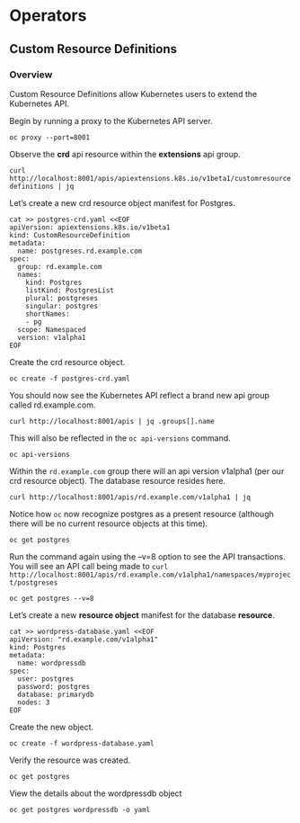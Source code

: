 # Operators

## Custom Resource Definitions


### Overview

Custom Resource Definitions allow Kubernetes users to extend the Kubernetes API.

Begin by running a proxy to the Kubernetes API server.

`oc proxy --port=8001`

Observe the **crd** api resource within the **extensions** api group.

`curl http://localhost:8001/apis/apiextensions.k8s.io/v1beta1/customresourcedefinitions | jq`


Let’s create a new crd resource object manifest for Postgres.

```
cat >> postgres-crd.yaml <<EOF
apiVersion: apiextensions.k8s.io/v1beta1
kind: CustomResourceDefinition
metadata:
  name: postgreses.rd.example.com
spec:
  group: rd.example.com
  names:
    kind: Postgres
    listKind: PostgresList
    plural: postgreses
    singular: postgres
    shortNames:
    - pg
  scope: Namespaced
  version: v1alpha1
EOF

```

Create the crd resource object.

`oc create -f postgres-crd.yaml`

You should now see the Kubernetes API reflect a brand new api group called rd.example.com.

`curl http://localhost:8001/apis | jq .groups[].name`

This will also be reflected in the `oc api-versions` command.

`oc api-versions`

Within the `rd.example.com` group there will an api version v1alpha1 (per our crd resource object). The database resource resides here.

`curl http://localhost:8001/apis/rd.example.com/v1alpha1 | jq`

Notice how `oc` now recognize postgres as a present resource (although there will be no current resource objects at this time).

`oc get postgres`

Run the command again using the –v=8 option to see the API transactions. You will see an API call being made to `curl http://localhost:8001/apis/rd.example.com/v1alpha1/namespaces/myproject/postgreses`

`oc get postgres --v=8`

Let’s create a new **resource object** manifest for the database **resource**.

```
cat >> wordpress-database.yaml <<EOF
apiVersion: "rd.example.com/v1alpha1"
kind: Postgres
metadata:
  name: wordpressdb
spec:
  user: postgres
  password: postgres
  database: primarydb
  nodes: 3
EOF
```

Create the new object.

`oc create -f wordpress-database.yaml`

Verify the resource was created.

`oc get postgres`

View the details about the wordpressdb object

`oc get postgres wordpressdb -o yaml`
